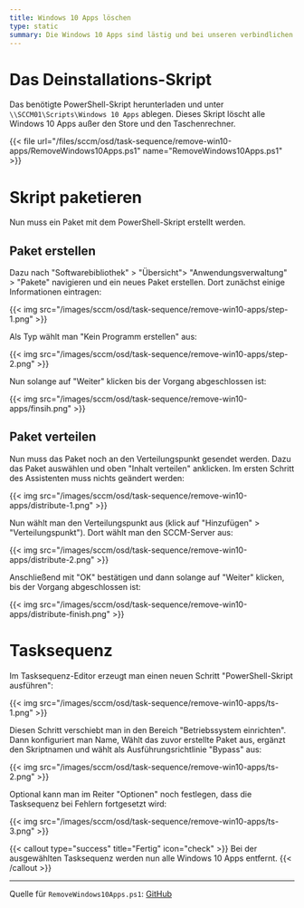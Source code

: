 ```yaml
---
title: Windows 10 Apps löschen
type: static
summary: Die Windows 10 Apps sind lästig und bei unseren verbindlichen Profilen (für Schüler) ohnehin nicht nützlich, sondern verzögern nur unnötig die Anmeldung am Computer. Daher können die Apps beim Aufspielen des Betriebssystems restlos entfernt werden.
---
```


# Das Deinstallations-Skript

Das benötigte PowerShell-Skript herunterladen und unter `\\SCCM01\Scripts\Windows 10 Apps` ablegen. Dieses Skript löscht alle Windows 10 Apps außer den Store und den Taschenrechner.

{{< file url="/files/sccm/osd/task-sequence/remove-win10-apps/RemoveWindows10Apps.ps1" name="RemoveWindows10Apps.ps1" >}}

# Skript paketieren

Nun muss ein Paket mit dem PowerShell-Skript erstellt werden.

## Paket erstellen

Dazu nach "Softwarebibliothek" > "Übersicht"> "Anwendungsverwaltung" > "Pakete" navigieren und ein neues Paket erstellen. Dort zunächst einige Informationen eintragen:

{{< img src="/images/sccm/osd/task-sequence/remove-win10-apps/step-1.png" >}}

Als Typ wählt man "Kein Programm erstellen" aus:

{{< img src="/images/sccm/osd/task-sequence/remove-win10-apps/step-2.png" >}}

Nun solange auf "Weiter" klicken bis der Vorgang abgeschlossen ist:

{{< img src="/images/sccm/osd/task-sequence/remove-win10-apps/finsih.png" >}}

## Paket verteilen

Nun muss das Paket noch an den Verteilungspunkt gesendet werden. Dazu das Paket auswählen und oben "Inhalt verteilen" anklicken. Im ersten Schritt des Assistenten muss nichts geändert werden:

{{< img src="/images/sccm/osd/task-sequence/remove-win10-apps/distribute-1.png" >}}

Nun wählt man den Verteilungspunkt aus (klick auf "Hinzufügen" > "Verteilungspunkt"). Dort wählt man den SCCM-Server aus:

{{< img src="/images/sccm/osd/task-sequence/remove-win10-apps/distribute-2.png" >}}

Anschließend mit "OK" bestätigen und dann solange auf "Weiter" klicken, bis der Vorgang abgeschlossen ist:

{{< img src="/images/sccm/osd/task-sequence/remove-win10-apps/distribute-finish.png" >}}

# Tasksequenz

Im Tasksequenz-Editor erzeugt man einen neuen Schritt "PowerShell-Skript ausführen":

{{< img src="/images/sccm/osd/task-sequence/remove-win10-apps/ts-1.png" >}}

Diesen Schritt verschiebt man in den Bereich "Betriebssystem einrichten". Dann konfiguriert man Name, Wählt das zuvor erstellte Paket aus, ergänzt den Skriptnamen und wählt als Ausführungsrichtlinie "Bypass" aus:

{{< img src="/images/sccm/osd/task-sequence/remove-win10-apps/ts-2.png" >}}

Optional kann man im Reiter "Optionen" noch festlegen, dass die Tasksequenz bei Fehlern fortgesetzt wird:

{{< img src="/images/sccm/osd/task-sequence/remove-win10-apps/ts-3.png" >}}

{{< callout type="success" title="Fertig" icon="check" >}}
    Bei der ausgewählten Tasksequenz werden nun alle Windows 10 Apps entfernt.
{{< /callout >}}

---
Quelle für `RemoveWindows10Apps.ps1`: [GitHub](https://github.com/SCConfigMgr/ConfigMgr/blob/master/Operating%20System%20Deployment/Invoke-RemoveBuiltinApps.ps1)